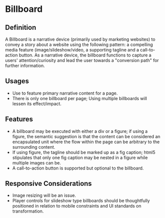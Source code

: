 # Billboard

## Definition

A Billboard is a narrative device (primarily used by marketing websites) to convey a story about a website using the following pattern: a compelling media feature (image/slideshow/video, a supporting tagline and a call-to-action button. As a narrative device, the billboard functions to capture a users' attention/curiosity and lead the user towards a "conversion path" for further information. 

## Usages

* Use to feature primary narrative content for a page. 
* There is only one billboard per page; Using multiple billboards will lessen its effect/impact.

## Features
* A billboard may be executed with either a div or a figure; if using a figure, the semantic suggestion is that the content can be considered an encapsulated unit where the flow within the page can be arbitrary to the surrounding content.
* If using figure, the tagline should be marked up as a fig caption; html5 stipulates that only one fig caption may be nested in a figure while multiple images can be.
* A call-to-action button is supported but optional to the billboard. 


## Responsive Considerations

* Image resizing will be an issue. 
* Player controls for slideshow type billboards should be thoughtfully positioned in relation to mobile constraints and UI standards on transformation.
